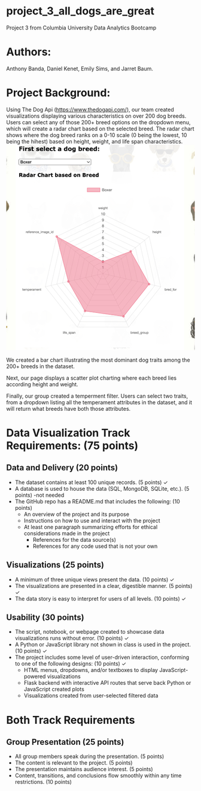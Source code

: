 # project_3_all_dogs_are_great
Project 3 from Columbia University Data Analytics Bootcamp

# Authors:
Anthony Banda, Daniel Kenet, Emily Sims, and Jarret Baum. 

# Project Background:
Using The Dog Api (https://www.thedogapi.com/), our team created visualizations displaying various characteristics on over 200 dog breeds. Users can select any of those 200+ breed options on the dropdown menu, which will create a radar chart based on the selected breed. The radar chart shows where the dog breed ranks on a 0-10 scale (0 being the lowest, 10 being the hihest) based on height, weight, and life span characteristics.  
<img src="https://github.com/bandaexpress/project_3_all_dogs_are_great/blob/ce5004bc6d247977e5e1baf6f198523feb79de6a/img/radar%20chart%20screenshot.png">

We created a bar chart illustrating the most dominant dog traits among the 200+ breeds in the dataset. 

Next, our page displays a scatter plot charting where each breed lies according height and weight. 

Finally, our group created a temperment filter. Users can select two traits, from a dropdown listing all the temperament attributes in the dataset, and it will return what breeds have both those attributes. 

# Data Visualization Track Requirements: (75 points)

## Data and Delivery (20 points)
- The dataset contains at least 100 unique records. (5 points) ✓
- A database is used to house the data (SQL, MongoDB, SQLite, etc.). (5 points) -not needed
- The GitHub repo has a README.md that includes the following: (10 points) 
  - An overview of the project and its purpose
  - Instructions on how to use and interact with the project
  - At least one paragraph summarizing efforts for ethical considerations made in the project
    - References for the data source(s)
    - References for any code used that is not your own

## Visualizations (25 points)
- A minimum of three unique views present the data. (10 points) ✓
- The visualizations are presented in a clear, digestible manner. (5 points) ✓
- The data story is easy to interpret for users of all levels. (10 points) ✓

## Usability (30 points)
- The script, notebook, or webpage created to showcase data visualizations runs without error. (10 points) ✓
- A Python or JavaScript library not shown in class is used in the project. (10 points) ✓
- The project includes some level of user-driven interaction, conforming to one of the following designs: (10 points) ✓
  - HTML menus, dropdowns, and/or textboxes to display JavaScript-powered visualizations
  - Flask backend with interactive API routes that serve back Python or JavaScript created plots
  - Visualizations created from user-selected filtered data
  
# Both Track Requirements
## Group Presentation (25 points)
- All group members speak during the presentation. (5 points)
- The content is relevant to the project. (5 points)
- The presentation maintains audience interest. (5 points)
- Content, transitions, and conclusions flow smoothly within any time restrictions. (10 points)
